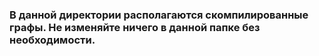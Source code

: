 ### В данной директории располагаются скомпилированные графы. Не изменяйте ничего в данной папке без необходимости.